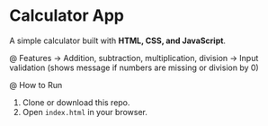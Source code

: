 # Calculator App

A simple calculator built with **HTML, CSS, and JavaScript**.

@ Features
-> Addition, subtraction, multiplication, division
-> Input validation (shows message if numbers are missing or division by 0)

@ How to Run
1. Clone or download this repo.
2. Open `index.html` in your browser.